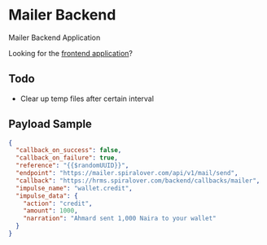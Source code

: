 # Mailer Backend
Mailer Backend Application

Looking for the [frontend application](https://github.com/mailer/mailer-frontend)?

## Todo
- Clear up temp files after certain interval

## Payload Sample
```json
{
  "callback_on_success": false,
  "callback_on_failure": true,
  "reference": "{{$randomUUID}}",
  "endpoint": "https://mailer.spiralover.com/api/v1/mail/send",
  "callback": "https://hrms.spiralover.com/backend/callbacks/mailer",
  "impulse_name": "wallet.credit",
  "impulse_data": {
    "action": "credit",
    "amount": 1000,
    "narration": "Ahmard sent 1,000 Naira to your wallet"
  }
}
```
